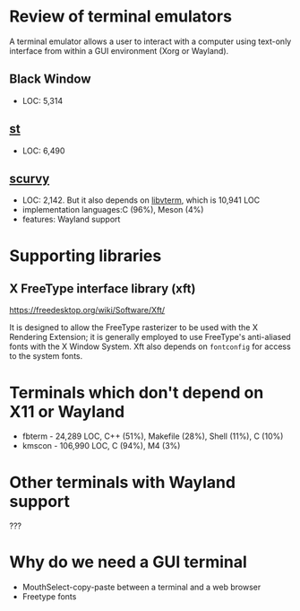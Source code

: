 # Review of terminal emulators

A terminal emulator allows a user to interact with a computer using text-only interface from within a GUI environment (Xorg or Wayland).

## Black Window

- LOC: 5,314

## [st](http://st.suckless.org/)

- LOC: 6,490

## [scurvy](https://git.sr.ht/~sircmpwn/scurvy/)

- LOC: 2,142. But it also depends on [libvterm](http://www.leonerd.org.uk/code/libvterm/), which is 10,941 LOC
- implementation languages:C (96%), Meson (4%)
- features: Wayland support

# Supporting libraries

## X FreeType interface library (xft)

https://freedesktop.org/wiki/Software/Xft/

It is designed to allow the FreeType rasterizer to be used with the X Rendering Extension; it is generally employed to use FreeType's anti-aliased fonts with the X Window System. Xft also depends on `fontconfig` for access to the system fonts.

# Terminals which don't depend on X11 or Wayland

- fbterm - 24,289 LOC, C++ (51%), Makefile (28%), Shell (11%), C (10%)
- kmscon - 106,990 LOC, C (94%), M4 (3%)

# Other terminals with Wayland support

???

# Why do we need a GUI terminal

- MouthSelect-copy-paste between a terminal and a web browser
- Freetype fonts
